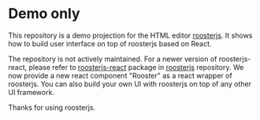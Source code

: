 # Demo only

This repository is a demo projection for the HTML editor [roosterjs](https://github.com/microsoft/roosterjs).
It shows how to build user interface on top of roosterjs based on React.

The repository is not actively maintained. For a newer version of roosterjs-react, please refer to [roosterjs-react](https://github.com/microsoft/roosterjs/tree/master/packages-ui)
package in [roosterjs](https://github.com/microsoft/roosterjs) repository. We now provide a new react component "Rooster" as a react wrapper of roosterjs.
You can also build your own UI with roosterjs on top of any other UI framework.

Thanks for using roosterjs.
